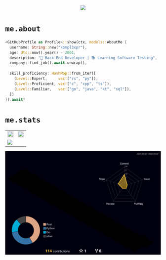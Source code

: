 <div align="center">
<a href="https://git.io/typing-svg"><img src="https://readme-typing-svg.demolab.com?font=Source+Han+Serif+K+Heavy&weight=900&size=60&duration=2000&color=9E9F00&vCenter=true&multiline=true&repeat=true&width=600&height=300&lines=%E4%BD%A0%E5%A5%BD%EF%BC%8C%E6%88%91%E7%9A%84%E5%B0%8F%E7%8B%97%E5%8F%AB%E3%82%88%E3%81%9E;%E3%82%89%E3%80%82%E5%A5%B9%E5%BE%88%E4%B9%96%EF%BC%8C%E5%B8%8C%E6%9C%9B%E4%BD%A0%E5%80%91;%E5%8F%AF%E4%BB%A5%E5%A4%9A%E6%91%B8%E6%91%B8%E5%A5%B9%E7%9A%84%E9%A0%AD%E3%80%82"/></a>
</div>

# `me.about`
```rust
<GitHubProfile as Profile>::show(ctx, models::AboutMe {
  username: String::new("kompl3xpr"),
  age: Utc::now().year() - 2001,
  description: "🚀 Back-End Developer | 📚 Learning Software Testing",
  company: find_job().await.unwrap(),

  skill_proficiency: HashMap::from_iter([
    (Level::Expert,     vec!["rs", "py"]),
    (Level::Proficient, vec!["c", "cpp", "ts"]),
    (Level::Familiar,   vec!["go", "java", "kt", "sql"]),
  ])
}).await?
```

# `me.stats`

<table width=100% border="0" cellspacing="0" cellpadding="0">
    <tr></tr>
    <tr>
        <td>
            <img width=100% height=100% src="https://github-readme-stats.vercel.app/api?username=kompl3xpr&theme=react&hide_border=true" />
        </td>
        <td>
            <img width=100% height=100% src="https://github-readme-stats.vercel.app/api/top-langs?username=kompl3xpr&layout=donut&langs_count=8&theme=react&hide_border=true" />
        </td>
    </tr>
    <tr></tr>
    <tr>
        <td colspan="2">
            <img width=100% src="https://github-readme-activity-graph.vercel.app/graph?username=kompl3xpr&theme=react-dark&bg_color=20232a&hide_border=true"/>
        </td>
    </tr>
</table>

![svg](profile-3d-contrib/profile-night-rainbow.svg)

